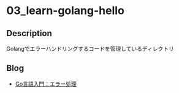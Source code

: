 # 03_learn-golang-hello

## Description

Golangでエラーハンドリングするコードを管理しているディレクトリ

## Blog

- [Go言語入門：エラー処理](https://yossi-note.com/handle_errors_with_golang/)
